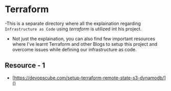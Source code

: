 # Terraform

-This is a separate directory where all the explaination regarding `Infrastructure as Code` using _terraform_ is utilized int his project.

- Not just the explaination, you can also find few important resources where I've learnt Terraform and other Blogs to setup this project and overcome issues while defining our infrastructure as code.

## Resource - 1

- [https://devopscube.com/setup-terraform-remote-state-s3-dynamodb/]()
